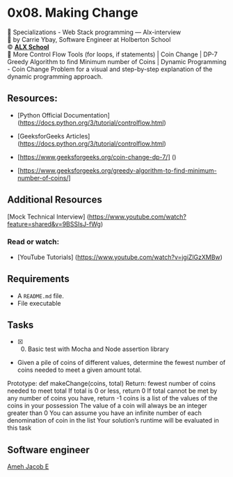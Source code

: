 # 0x08. Making Change
:open_file_folder: Specializations - Web Stack programming ― Alx-interview  
:bust_in_silhouette: by Carrie Ybay, Software Engineer at Holberton School  
:copyright: **[ALX School](https://intranet.alxswe.com/projects/1221)**  
:bookmark: More Control Flow Tools (for loops, if statements) | Coin Change | DP-7
Greedy Algorithm to find Minimum number of Coins | Dynamic Programming - Coin Change Problem for a visual and step-by-step explanation of the dynamic programming approach.

## Resources:
* [Python Official Documentation] (https://docs.python.org/3/tutorial/controlflow.html)

* [GeeksforGeeks Articles] (https://docs.python.org/3/tutorial/controlflow.html)

* [https://www.geeksforgeeks.org/coin-change-dp-7/] ()

* [https://www.geeksforgeeks.org/greedy-algorithm-to-find-minimum-number-of-coins/]

## Additional Resources
[Mock Technical Interview] (https://www.youtube.com/watch?feature=shared&v=9BSSIsJ-fWg)
### Read or watch:
* [YouTube Tutorials] (https://www.youtube.com/watch?v=jgiZlGzXMBw)


## Requirements
* A ```README.md``` file.
* File executable

## Tasks
* [x] 0. Basic test with Mocha and Node assertion library
* Given a pile of coins of different values, determine the fewest number of coins needed to meet a given amount total.

Prototype: def makeChange(coins, total)
Return: fewest number of coins needed to meet total
If total is 0 or less, return 0
If total cannot be met by any number of coins you have, return -1
coins is a list of the values of the coins in your possession
The value of a coin will always be an integer greater than 0
You can assume you have an infinite number of each denomination of coin in the list
Your solution’s runtime will be evaluated in this task
## Software engineer
[Ameh Jacob E](https://www.starjakes.com.ng)
